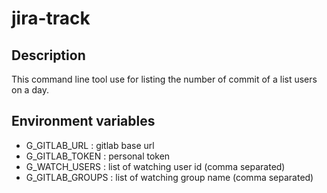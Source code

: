 # jira-track

## Description

This command line tool use for listing the number of commit of a list users on a day.

## Environment variables
* G_GITLAB_URL :  gitlab base url
* G_GITLAB_TOKEN : personal token
* G_WATCH_USERS : list of watching user id (comma separated)
* G_GITLAB_GROUPS : list of watching group name (comma separated)